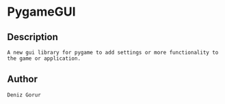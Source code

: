 # PygameGUI
## Description
```
A new gui library for pygame to add settings or more functionality to the game or application.
```
## Author
```
Deniz Gorur
```
